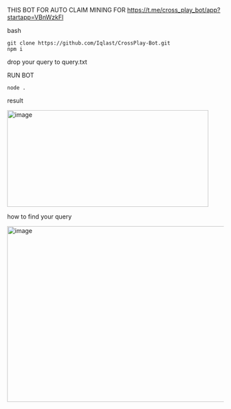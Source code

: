 THIS BOT FOR AUTO CLAIM MINING FOR https://t.me/cross_play_bot/app?startapp=VBnWzkFl

bash

    git clone https://github.com/Iqlast/CrossPlay-Bot.git
    npm i

drop your query to query.txt

RUN BOT 

    node .


result 

<img width="468" height="225" alt="image" src="https://github.com/user-attachments/assets/e1118fda-7250-444e-b55e-377db9ba3008" />


how to find your query

<img width="872" height="409" alt="image" src="https://github.com/user-attachments/assets/8db69b67-2b76-489b-bfcb-705a38e26c60" />
